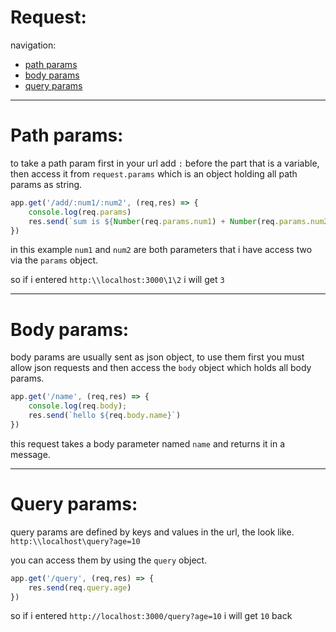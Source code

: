 # Request:

navigation:

- [path params](#path-params)
- [body params](#path-params)
- [query params](#query-params)

---

# Path params:

to take a path param first in your url add `:` before the part that is a variable, then access it from `request.params` which is an object holding all path params as string.

```javascript
app.get('/add/:num1/:num2', (req,res) => {
    console.log(req.params)
    res.send(`sum is ${Number(req.params.num1) + Number(req.params.num2)}`);
})
```

in this example `num1` and `num2` are both parameters that i have access two via the `params` object.

so if i entered `http:\\localhost:3000\1\2` i will get `3`

---

# Body params:

body params are usually sent as json object, to use them first you must allow json requests and then access the `body` object which holds all body params.

```javascript
app.get('/name', (req,res) => {
    console.log(req.body);
    res.send(`hello ${req.body.name}`)
})
```

this request takes a body parameter named `name` and returns it in a message.

---

# Query params:

query params are defined by keys and values in the url, the look like.
`http:\\localhost\query?age=10`

you can access them by using the `query` object.

```javascript
app.get('/query', (req,res) => {
    res.send(req.query.age)
})
```

so if i entered `http://localhost:3000/query?age=10` i will get `10` back